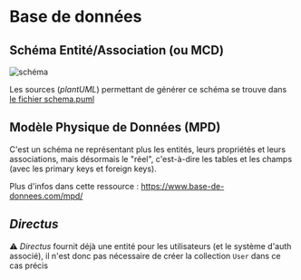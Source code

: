 # Base de données

## Schéma Entité/Association (ou MCD)

![schéma](./schema.png)

Les sources (_plantUML_) permettant de générer ce schéma se trouve dans [le fichier schema.puml](./MCD/schema.puml)

## Modèle Physique de Données (MPD)

C'est un schéma ne représentant plus les entités, leurs propriétés et leurs associations, mais désormais le "réel", c'est-à-dire les tables et les champs (avec les primary keys et foreign keys).

Plus d'infos dans cette ressource : https://www.base-de-donnees.com/mpd/

## _Directus_

:warning: _Directus_ fournit déjà une entité pour les utilisateurs (et le système d'auth associé), il n'est donc pas nécessaire de créer la collection `User` dans ce cas précis
